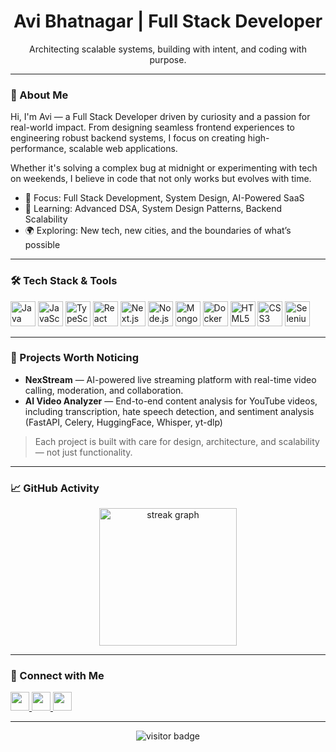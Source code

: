<h1 align="center">Avi Bhatnagar | Full Stack Developer</h1>

<p align="center">
  Architecting scalable systems, building with intent, and coding with purpose.
</p>

---

### 🚀 About Me

Hi, I'm Avi — a Full Stack Developer driven by curiosity and a passion for real-world impact. From designing seamless frontend experiences to engineering robust backend systems, I focus on creating high-performance, scalable web applications.

Whether it's solving a complex bug at midnight or experimenting with tech on weekends, I believe in code that not only works but evolves with time.

- 🔧 Focus: Full Stack Development, System Design, AI-Powered SaaS
- 🧠 Learning: Advanced DSA, System Design Patterns, Backend Scalability
- 🌍 Exploring: New tech, new cities, and the boundaries of what’s possible

---

### 🛠 Tech Stack & Tools

<div align="left">
  <img src="https://cdn.jsdelivr.net/gh/devicons/devicon/icons/java/java-original.svg" height="40" alt="Java" />
  <img src="https://cdn.jsdelivr.net/gh/devicons/devicon/icons/javascript/javascript-original.svg" height="40" alt="JavaScript" />
  <img src="https://cdn.jsdelivr.net/gh/devicons/devicon/icons/typescript/typescript-original.svg" height="40" alt="TypeScript" />
  <img src="https://cdn.jsdelivr.net/gh/devicons/devicon/icons/react/react-original.svg" height="40" alt="React" />
  <img src="https://cdn.jsdelivr.net/gh/devicons/devicon/icons/nextjs/nextjs-original.svg" height="40" alt="Next.js" />
  <img src="https://cdn.jsdelivr.net/gh/devicons/devicon/icons/nodejs/nodejs-original.svg" height="40" alt="Node.js" />
  <img src="https://cdn.jsdelivr.net/gh/devicons/devicon/icons/mongodb/mongodb-original.svg" height="40" alt="MongoDB" />
  <img src="https://cdn.jsdelivr.net/gh/devicons/devicon/icons/docker/docker-plain-wordmark.svg" height="40" alt="Docker" />
  <img src="https://cdn.jsdelivr.net/gh/devicons/devicon/icons/html5/html5-original.svg" height="40" alt="HTML5" />
  <img src="https://cdn.jsdelivr.net/gh/devicons/devicon/icons/css3/css3-original.svg" height="40" alt="CSS3" />
  <img src="https://cdn.jsdelivr.net/gh/devicons/devicon/icons/selenium/selenium-original.svg" height="40" alt="Selenium" />
</div>

---

### 🧠 Projects Worth Noticing

- **NexStream** — AI-powered live streaming platform with real-time video calling, moderation, and collaboration.
- **AI Video Analyzer** — End-to-end content analysis for YouTube videos, including transcription, hate speech detection, and sentiment analysis (FastAPI, Celery, HuggingFace, Whisper, yt-dlp)


> Each project is built with care for design, architecture, and scalability — not just functionality.

---

### 📈 GitHub Activity

<div align="center">
   <img src="https://streak-stats.demolab.com?user=Avibhatnagar10&locale=en&mode=daily&theme=dark&hide_border=false&border_radius=5&order=3" height="220" alt="streak graph"  />
</div>

---

### 🔗 Connect with Me

<div align="left">
  <a href="https://www.linkedin.com/in/avi-bhatnagar-54518321a/" target="_blank">
    <img src="https://img.shields.io/badge/LinkedIn-Avi%20Bhatnagar-0077B5?style=for-the-badge&logo=linkedin&logoColor=white" height="30" />
  </a>
  <a href="https://www.instagram.com/aviiii_10/" target="_blank">
    <img src="https://img.shields.io/badge/Instagram-aviiii_10-E4405F?style=for-the-badge&logo=instagram&logoColor=white" height="30" />
  </a>
  <a href="mailto:avibhatnagar10@gmail.com" target="_blank">
    <img src="https://img.shields.io/badge/Gmail-avibhatnagar10@gmail.com-D14836?style=for-the-badge&logo=gmail&logoColor=white" height="30" />
  </a>
</div>

---

<div align="center">
  <img src="https://visitor-badge.laobi.icu/badge?page_id=Avibhatnagar10.Avibhatnagar10" alt="visitor badge"/>
</div>
